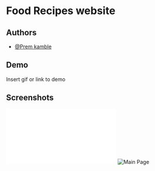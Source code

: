
# Food Recipes website





## Authors

- [@Prem kamble](https://github.com/prem-kamble)


## Demo

Insert gif or link to demo


## Screenshots

![Main Page](file:///D:/FoodRecipe/index.html)
![Main Page]()

